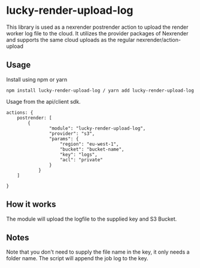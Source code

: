 # lucky-render-upload-log

This library is used as a nexrender postrender action to upload the render worker log file to the cloud. 
It utilizes the provider packages of Nexrender and supports the same cloud uploads as the regular nexrender/action-upload

## Usage
Install using npm or yarn
```
npm install lucky-render-upload-log / yarn add lucky-render-upload-log 
```
Usage from the api/client sdk.
```
actions: {
    postrender: [
        {
                "module": "lucky-render-upload-log",
                "provider": "s3",
                "params": {
                    "region": "eu-west-1",
                    "bucket": "bucket-name",
                    "key": "logs",
                    "acl": "private"
                }
            }
    ]
    
}
```

## How it works
The module will upload the logfile to the supplied key and S3 Bucket. 

## Notes
Note that you don't need to supply the file name in the key, it only needs a folder name. The script will append the job log to the key.